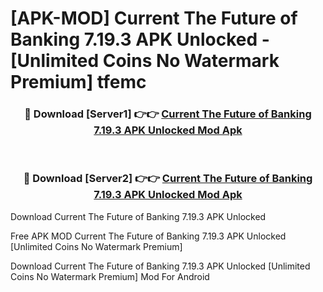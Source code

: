 # [APK-MOD] Current  The Future of Banking 7.19.3 APK Unlocked - [Unlimited Coins No Watermark Premium] tfemc



<div align="center">
<h3>🔴 Download [Server1] 👉👉 <a href="https://momento.my/?title=Current__The_Future_of_Banking_7.19.3_APK_Unlocked">Current  The Future of Banking 7.19.3 APK Unlocked Mod Apk</a></h3><br>

<h3>🔴 Download [Server2] 👉👉 <a href="https://momento.my/?title=Current__The_Future_of_Banking_7.19.3_APK_Unlocked">Current  The Future of Banking 7.19.3 APK Unlocked Mod Apk</a></h3>
</div>



Download Current  The Future of Banking 7.19.3 APK Unlocked 

Free APK MOD Current  The Future of Banking 7.19.3 APK Unlocked [Unlimited Coins No Watermark Premium]

Download Current  The Future of Banking 7.19.3 APK Unlocked [Unlimited Coins No Watermark Premium] Mod For Android

